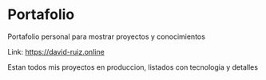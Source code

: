 # Portafolio
Portafolio personal para mostrar proyectos y conocimientos

Link: https://david-ruiz.online

Estan todos mis proyectos en produccion, listados con tecnologia y detalles 